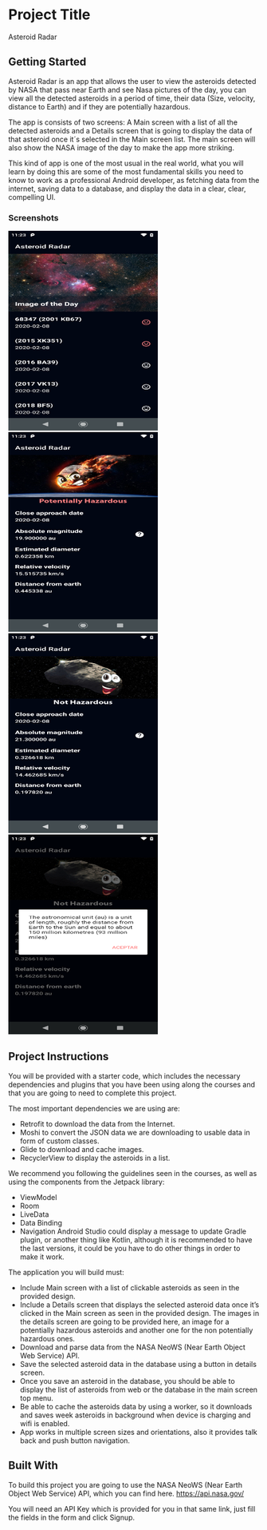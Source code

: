 # Project Title
Asteroid Radar

## Getting Started
Asteroid Radar is an app that allows the user to view the asteroids detected by NASA that pass near Earth and see Nasa pictures of the day, you can view all the detected asteroids in a period of time, their data (Size, velocity, distance to Earth) and if they are potentially hazardous.

The app is consists of two screens: A Main screen with a list of all the detected asteroids and a Details screen that is going to display the data of that asteroid once it´s selected in the Main screen list. The main screen will also show the NASA image of the day to make the app more striking.

This kind of app is one of the most usual in the real world, what you will learn by doing this are some of the most fundamental skills you need to know to work as a professional Android developer, as fetching data from the internet, saving data to a database, and display the data in a clear, clear, compelling UI.

### Screenshots
<img src="https://github.com/MazenZekry/Asteroid-Radar/blob/master/screenshots/screen_1.png?raw=true" width="300" height="400">
<img src="https://github.com/MazenZekry/Asteroid-Radar/blob/master/screenshots/screen_2.png?raw=true" width="300" height="400">
<img src="https://github.com/MazenZekry/Asteroid-Radar/blob/master/screenshots/screen_3.png?raw=true" width="300" height="400">
<img src="https://github.com/MazenZekry/Asteroid-Radar/blob/master/screenshots/screen_4.png?raw=true" width="300" height="400">

## Project Instructions
You will be provided with a starter code, which includes the necessary dependencies and plugins that you have been using along the courses and that you are going to need to complete this project.

The most important dependencies we are using are:
+ Retrofit to download the data from the Internet.
+ Moshi to convert the JSON data we are downloading to usable data in form of custom classes.
+ Glide to download and cache images.
+ RecyclerView to display the asteroids in a list.

We recommend you following the guidelines seen in the courses, as well as using the components from the Jetpack library:

+ ViewModel
+ Room
+ LiveData
+ Data Binding
+ Navigation
Android Studio could display a message to update Gradle plugin, or another thing like Kotlin, although it is recommended to have the last versions, it could be you have to do other things in order to make it work.

The application you will build must:
+ Include Main screen with a list of clickable asteroids as seen in the provided design.
+ Include a Details screen that displays the selected asteroid data once it’s clicked in the Main screen as seen in the provided design. The images in the details screen are going to be provided here, an image for a potentially hazardous asteroids and another one for the non potentially hazardous ones.
+ Download and parse data from the NASA NeoWS (Near Earth Object Web Service) API.
+ Save the selected asteroid data in the database using a button in details screen.
+ Once you save an asteroid in the database, you should be able to display the list of asteroids from web or the database in the main screen top menu.
+ Be able to cache the asteroids data by using a worker, so it downloads and saves week asteroids in background when device is charging and wifi is enabled.
+ App works in multiple screen sizes and orientations, also it provides talk back and push button navigation.

## Built With
To build this project you are going to use the NASA NeoWS (Near Earth Object Web Service) API, which you can find here. https://api.nasa.gov/

You will need an API Key which is provided for you in that same link, just fill the fields in the form and click Signup.
